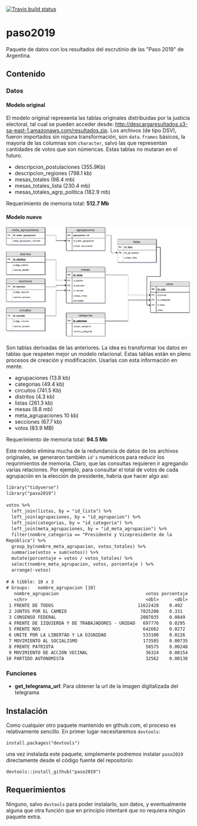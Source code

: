 <!-- badges: start -->
  [![Travis build status](https://travis-ci.org/pmoracho/paso2019.svg?branch=master)](https://travis-ci.org/pmoracho/paso2019)
  <!-- badges: end -->

# paso2019

Paquete de datos con los resultados del escrutinio de las "Paso 2019" de Argentina.

## Contenido

### Datos

#### Modelo original

El modelo original representa las tablas originales distribuidas por la justicia electoral, tal cual se pueden acceder desde: http://descargaresultados.s3-sa-east-1.amazonaws.com/resultados.zip. Los archivos (de tipo DSV), fueron importados sin niguna transformación, son `data.frames` básicos, la mayoría de las columnas son `character`, salvo las que representan cantidades de votos que son númericas. Estas tablas no mutaran en el futuro. 

* descripcion_postulaciones (355.9Kb)
* descripcion_regiones (798.1 kb)
* mesas_totales (98.4 mb)
* mesas_totales_lista (230.4 mb)
* mesas_totales_agrp_politica (182.9 mb)

Requerimiento de memoria total: **512.7 Mb**

#### Modelo nuevo

![Modelo nuevo](doc/img/modelo_paso2019.png)

Son tablas derivadas de las anteriores. La idea es transformar los datos en tablas que respeten mejor un modelo relacional. Estas tablas están en pleno procesos de creación y modificación. Usarlas con esta información en mente.

* agrupaciones (13.8 kb)
* categorias (49.4 kb)
* circuitos (741.5 Kb)
* distritos (4.3 kb)
* listas (261.3 kb)
* mesas (8.8 mb)
* meta_agrupaciones 10 kb)
* secciones (67.7 kb)
* votos (83.9 MB)

Requerimiento de memoria total: **94.5 Mb**

Este modelo elimina mucha de la redundancia de datos de los archivos originales, se generaron también `id's` numéricos para reducir los requrimientos de memoria. Claro, que las consultas requieren ir agregando varias relaciones. Por ejemplo, para consultar el total de votos de cada agrupación en la elección de presidente, habría que hacer algo así:

    library("tidyverse")
    library("paso2019")
    
    votos %>% 
      left_join(listas, by = "id_lista") %>% 
      left_join(agrupaciones, by = "id_agrupacion") %>% 
      left_join(categorias, by = "id_categoria") %>% 
      left_join(meta_agrupaciones, by = "id_meta_agrupacion") %>% 
      filter(nombre_categoria == "Presidente y Vicepresidente de la República") %>% 
      group_by(nombre_meta_agrupacion, votos_totales) %>% 
      summarise(votos = sum(votos)) %>% 
      mutate(porcentaje = votos / votos_totales) %>% 
      select(nombre_meta_agrupacion, votos, porcentaje ) %>% 
      arrange(-votos)
      
    # A tibble: 10 x 3
    # Groups:   nombre_agrupacion [10]
       nombre_agrupacion                                 votos porcentaje
       <chr>                                             <dbl>      <dbl>
     1 FRENTE DE TODOS                                11622428    0.492  
     2 JUNTOS POR EL CAMBIO                            7825208    0.331  
     3 CONSENSO FEDERAL                                2007035    0.0849 
     4 FRENTE DE IZQUIERDA Y DE TRABAJADORES - UNIDAD   697776    0.0295 
     5 FRENTE NOS                                       642662    0.0272 
     6 UNITE POR LA LIBERTAD Y LA DIGNIDAD              533100    0.0226 
     7 MOVIMIENTO AL SOCIALISMO                         173585    0.00735
     8 FRENTE PATRIOTA                                   58575    0.00248
     9 MOVIMIENTO DE ACCION VECINAL                      36324    0.00154
    10 PARTIDO AUTONOMISTA                               32562    0.00138


### Funciones

* **get_telegrama_url**: Para obtener la url de la imagen digitalizada del telegrama

## Instalación

Como cualquier otro paquete mantenido en github.com, el proceso es relativamente sencillo. En primer lugar necesitaremos `devtools`:

    install.packages("devtools")

una vez instalada este paquete, simplemente podremos instalar `paso2019` directamente desde el código fuente del repositorio:

    devtools::install_github("paso2019")

## Requerimientos

Ninguno, salvo `devtools` para poder instalarlo, son datos, y eventualmente alguna que otra función que en principio intentaré que no requiera ningún paquete extra. 

